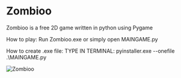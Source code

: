 # Zombioo
Zombioo is a free 2D game written in python using Pygame

How to play:
Run Zombioo.exe or simply open MAINGAME.py

How to create .exe file:
TYPE IN TERMINAL: pyinstaller.exe --onefile .\MAINGAME.py

![Zombioo](demo/demoNEW.gif)
